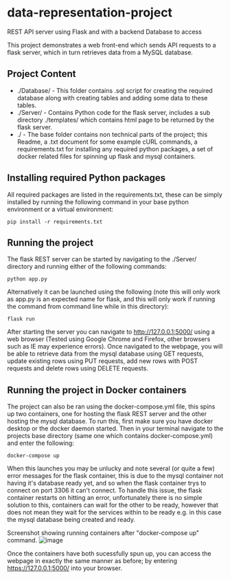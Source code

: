 # data-representation-project
REST API server using Flask and with a backend Database to access

This project demonstrates a web front-end which sends API requests to a flask server, which in turn retrieves data from a MySQL database.

## Project Content

* ./Database/ - This folder contains .sql script for creating the required database along with creating tables and adding some data to these tables.
* ./Server/ - Contains Python code for the flask server, includes a sub directory ./templates/ which contains html page to be returned by the flask server.
* ./ - The base folder contains non technical parts of the project; this Readme, a .txt document for some example cURL commands, a requirements.txt for installing any required python packages, a set of docker related files for spinning up flask and mysql containers.


## Installing required Python packages
All required packages are listed in the requirements.txt, these can be simply installed by running the following command in your base python environment or a virtual environment:
 ```
 pip install -r requirements.txt
 ```
 
## Running the project
The flask REST server can be started by navigating to the ./Server/ directory and running either of the following commands:
````
python app.py
````
Alternatively it can be launched using the following (note this will only work as app.py is an expected name for flask, and this will only work if running the command from command line while in this directory):
````
flask run
````
After starting the server you can navigate to http://127.0.0.1:5000/ using a web browser (Tested using Google Chrome and Firefox, other browsers such as IE may experience errors).
Once navigated to the webpage, you will be able to retrieve data from the mysql database using GET requests, update existing rows using PUT requests, add new rows with POST requests and delete rows using DELETE requests.

## Running the project in Docker containers
The project can also be ran using the docker-compose.yml file, this spins up two containers, one for hosting the flask REST server and the other hosting the mysql database.
To run this, first make sure you have docker desktop or the docker daemon started.
Then in your terminal navigate to the projects base directory (same one which contains docker-compose.yml) and enter the following:
````
docker-compose up
````
When this launches you may be unlucky and note several (or quite a few) error messages for the flask container, this is due to the mysql container not having it's database ready yet, and so when the flask container trys to connect on port 3306 it can't connect. To handle this issue, the flask container restarts on hitting an error, unfortunately there is no simple solution to this, containers can wait for the other to be ready, however that does not mean they wait for the services within to be ready e.g. in this case the mysql database being created and ready.

Screenshot showing running containers after "docker-compose up" command.
![image](https://user-images.githubusercontent.com/60199302/144525963-bd9f72ac-6e7b-42d4-ae09-0663a6c2c39f.png)

Once the containers have both sucessfully spun up, you can access the webpage in exactly the same manner as before; by entering https://127.0.0.1:5000/ into your browser.
